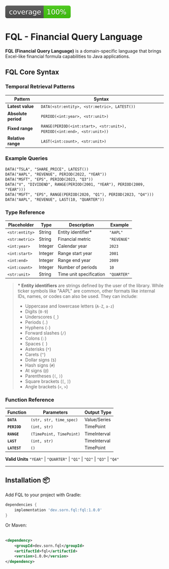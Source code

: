 ![Test Coverage](.github/badges/jacoco.svg)

# FQL - Financial Query Language

**FQL (Financial Query Language)** is a domain-specific language that brings Excel-like financial formula capabilities
to Java applications.

## FQL Core Syntax

### Temporal Retrieval Patterns

| Pattern             | Syntax                                                                  |
|---------------------|-------------------------------------------------------------------------|
| **Latest value**    | `DATA(<str:entity>, <str:metric>, LATEST())`                            |
| **Absolute period** | `PERIOD(<int:year>, <str:unit>)`                                        |
| **Fixed range**     | `RANGE(PERIOD(<int:start>, <str:unit>), PERIOD(<int:end>, <str:unit>))` |
| **Relative range**  | `LAST(<int:count>, <str:unit>)`                                         |

### Example Queries

```FQL
DATA("TSLA", "SHARE_PRICE", LATEST())
DATA("AAPL", "REVENUE", PERIOD(2022, "YEAR"))
DATA("MSFT", "EPS", PERIOD(2023, "Q3"))
DATA("V", "DIVIDEND", RANGE(PERIOD(2001, "YEAR"), PERIOD(2009, "YEAR")))
DATA("MSFT", "EPS", RANGE(PERIOD(2020, "Q1"), PERIOD(2023, "Q4")))
DATA("AAPL", "REVENUE", LAST(10, "QUARTER"))
```

### Type Reference

| Placeholder    | Type    | Description             | Example     |
|----------------|---------|-------------------------|-------------|
| `<str:entity>` | String  | Entity identifier*      | `"AAPL"`    |
| `<str:metric>` | String  | Financial metric        | `"REVENUE"` |
| `<int:year>`   | Integer | Calendar year           | `2023`      |
| `<int:start>`  | Integer | Range start year        | `2001`      |
| `<int:end>`    | Integer | Range end year          | `2009`      |
| `<int:count>`  | Integer | Number of periods       | `10`        |
| `<str:unit>`   | String  | Time unit specification | `"QUARTER"` |

> **\* Entity identifiers** are strings defined by the user of the library. While ticker symbols like "AAPL" are common,
> other formats like internal IDs, names, or codes can also be used. They can include:
> 
> - Uppercase and lowercase letters (`A-Z`, `a-z`)
> - Digits (`0-9`)
> - Underscores (`_`)
> - Periods (`.`)
> - Hyphens (`-`)
> - Forward slashes (`/`)
> - Colons (`:`)
> - Spaces (` `)
> - Asterisks (`*`)
> - Carets (`^`)
> - Dollar signs (`$`)
> - Hash signs (`#`)
> - At signs (`@`)
> - Parentheses (`(`, `)`)
> - Square brackets (`[`, `]`)
> - Angle brackets (`<`, `>`)

### Function Reference

| Function     | Parameters               | Output Type  |
|--------------|--------------------------|--------------|
| **`DATA`**   | `(str, str, time_spec)`  | Value/Series |
| **`PERIOD`** | `(int, str)`             | TimePoint    |
| **`RANGE`**  | `(TimePoint, TimePoint)` | TimeInterval |
| **`LAST`**   | `(int, str)`             | TimeInterval |
| **`LATEST`** | `()`                     | TimePoint    |

**Valid Units**
`"YEAR"` | `"QUARTER"` | `"Q1"` | `"Q2"` | `"Q3"` | `"Q4"`

---

## Installation 📦

Add FQL to your project with Gradle:

```groovy
dependencies {
    implementation 'dev.sorn.fql:fql:1.0.0'
}
```

Or Maven:

```xml

<dependency>
    <groupId>dev.sorn.fql</groupId>
    <artifactId>fql</artifactId>
    <version>1.0.0</version>
</dependency>
```